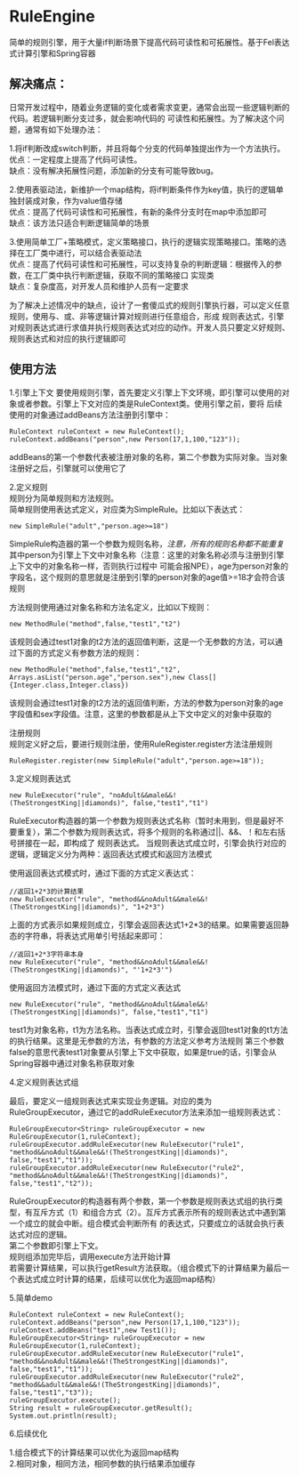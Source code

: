 # RuleEngine
简单的规则引擎，用于大量if判断场景下提高代码可读性和可拓展性。基于Fel表达式计算引擎和Spring容器  
## 解决痛点：
日常开发过程中，随着业务逻辑的变化或者需求变更，通常会出现一些逻辑判断的代码。若逻辑判断分支过多，就会影响代码的
可读性和拓展性。为了解决这个问题，通常有如下处理办法：  

1.将if判断改成switch判断，并且将每个分支的代码单独提出作为一个方法执行。  
优点：一定程度上提高了代码可读性。  
缺点：没有解决拓展性问题，添加新的分支有可能导致bug。  
  
2.使用表驱动法，新维护一个map结构，将if判断条件作为key值，执行的逻辑单独封装成对象，作为value值存储  
优点：提高了代码可读性和可拓展性，有新的条件分支时在map中添加即可  
缺点：该方法只适合判断逻辑简单的场景   
 
3.使用简单工厂+策略模式，定义策略接口，执行的逻辑实现策略接口。策略的选择在工厂类中进行，可以结合表驱动法  
优点：提高了代码可读性和可拓展性，可以支持复杂的判断逻辑：根据传入的参数，在工厂类中执行判断逻辑，获取不同的策略接口
实现类  
缺点：复杂度高，对开发人员和维护人员有一定要求      

为了解决上述情况中的缺点，设计了一套傻瓜式的规则引擎执行器，可以定义任意规则，使用与、或、非等逻辑计算对规则进行任意组合，形成
规则表达式，引擎对规则表达式进行求值并执行规则表达式对应的动作。开发人员只要定义好规则、规则表达式和对应的执行逻辑即可
## 使用方法
1.引擎上下文
要使用规则引擎，首先要定义引擎上下文环境，即引擎可以使用的对象或者参数。引擎上下文对应的类是RuleContext类。使用引擎之前，要将
后续使用的对象通过addBeans方法注册到引擎中：
```
RuleContext ruleContext = new RuleContext();
ruleContext.addBeans("person",new Person(17,1,100,"123"));
```
addBeans的第一个参数代表被注册对象的名称，第二个参数为实际对象。当对象注册好之后，引擎就可以使用它了
  
2.定义规则  
规则分为简单规则和方法规则。  
简单规则使用表达式定义，对应类为SimpleRule。比如以下表达式：
```
new SimpleRule("adult","person.age>=18")
```
SimpleRule构造器的第一个参数为规则名称，*_注意，所有的规则名称都不能重复_*  
其中person为引擎上下文中对象名称（注意：这里的对象名称必须与注册到引擎上下文中的对象名称一样，否则执行过程中
可能会报NPE），age为person对象的字段名，这个规则的意思就是注册到引擎的person对象的age值>=18才会符合该规则  

方法规则使用通过对象名称和方法名定义，比如以下规则：
```
new MethodRule("method",false,"test1","t2")
```
该规则会通过test1对象的t2方法的返回值判断，这是一个无参数的方法，可以通过下面的方式定义有参数方法的规则：
```
new MethodRule("method",false,"test1","t2", Arrays.asList("person.age","person.sex"),new Class[]{Integer.class,Integer.class})
```
该规则会通过test1对象的t2方法的返回值判断，方法的参数为person对象的age字段值和sex字段值。注意，这里的参数都是从上下文中定义的对象中获取的

注册规则  
规则定义好之后，要进行规则注册，使用RuleRegister.register方法注册规则
```
RuleRegister.register(new SimpleRule("adult","person.age>=18"));
```

3.定义规则表达式

```
new RuleExecutor("rule", "noAdult&&male&&!(TheStrongestKing||diamonds)", false,"test1","t1")
```
RuleExecutor构造器的第一个参数为规则表达式名称（暂时未用到，但是最好不要重复），第二个参数为规则表达式，将多个规则的名称通过||、&&、！和左右括号拼接在一起，即构成了
规则表达式。
当规则表达式成立时，引擎会执行对应的逻辑，逻辑定义分为两种：返回表达式模式和返回方法模式

使用返回表达式模式时，通过下面的方式定义表达式：
```
//返回1+2*3的计算结果
new RuleExecutor("rule", "method&&noAdult&&male&&!(TheStrongestKing||diamonds)", "1+2*3")
```
上面的方式表示如果规则成立，引擎会返回表达式1+2*3的结果。如果需要返回静态的字符串，将表达式用单引号括起来即可：
```
//返回1+2*3字符串本身
new RuleExecutor("rule", "method&&noAdult&&male&&!(TheStrongestKing||diamonds)", "'1+2*3'")
```

使用返回方法模式时，通过下面的方式定义表达式
```
new RuleExecutor("rule", "method&&noAdult&&male&&!(TheStrongestKing||diamonds)", false,"test1","t1")
```
test1为对象名称，t1为方法名称。当表达式成立时，引擎会返回test1对象的t1方法的执行结果。这里是无参数的方法，有参数的方法定义参考方法规则
第三个参数false的意思代表test1对象要从引擎上下文中获取，如果是true的话，引擎会从Spring容器中通过对象名称获取对象

4.定义规则表达式组  

最后，要定义一组规则表达式来实现业务逻辑。对应的类为RuleGroupExecutor，通过它的addRuleExecutor方法来添加一组规则表达式：
```
RuleGroupExecutor<String> ruleGroupExecutor = new RuleGroupExecutor(1,ruleContext);
ruleGroupExecutor.addRuleExecutor(new RuleExecutor("rule1", "method&&noAdult&&male&&!(TheStrongestKing||diamonds)", false,"test1","t1"));
ruleGroupExecutor.addRuleExecutor(new RuleExecutor("rule2", "method&&noAdult&&male&&!(TheStrongestKing||diamonds)", false,"test1","t2"));
```
RuleGroupExecutor的构造器有两个参数，第一个参数是规则表达式组的执行类型，有互斥方式（1）和组合方式（2）。互斥方式表示所有的规则表达式中遇到第一个成立的就会中断。组合模式会判断所有
的表达式，只要成立的话就会执行表达式对应的逻辑。  
第二个参数即引擎上下文。  
规则组添加完毕后，调用execute方法开始计算  
若需要计算结果，可以执行getResult方法获取。（组合模式下的计算结果为最后一个表达式成立时计算的结果，后续可以优化为返回map结构）

5.简单demo
```
RuleContext ruleContext = new RuleContext();
ruleContext.addBeans("person",new Person(17,1,100,"123"));
ruleContext.addBeans("test1",new Test1());
RuleGroupExecutor<String> ruleGroupExecutor = new RuleGroupExecutor(1,ruleContext);
ruleGroupExecutor.addRuleExecutor(new RuleExecutor("rule1", "method&&noAdult&&male&&!(TheStrongestKing||diamonds)", false,"test1","t1"));
ruleGroupExecutor.addRuleExecutor(new RuleExecutor("rule2", "method&&adult&&male&&!(TheStrongestKing||diamonds)", false,"test1","t3"));
ruleGroupExecutor.execute();
String result = ruleGroupExecutor.getResult();
System.out.println(result);
```

6.后续优化

1.组合模式下的计算结果可以优化为返回map结构  
2.相同对象，相同方法，相同参数的执行结果添加缓存
